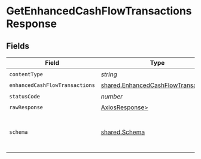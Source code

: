 # GetEnhancedCashFlowTransactionsResponse


## Fields

| Field                                                                                      | Type                                                                                       | Required                                                                                   | Description                                                                                |
| ------------------------------------------------------------------------------------------ | ------------------------------------------------------------------------------------------ | ------------------------------------------------------------------------------------------ | ------------------------------------------------------------------------------------------ |
| `contentType`                                                                              | *string*                                                                                   | :heavy_check_mark:                                                                         | N/A                                                                                        |
| `enhancedCashFlowTransactions`                                                             | [shared.EnhancedCashFlowTransactions](../../models/shared/enhancedcashflowtransactions.md) | :heavy_minus_sign:                                                                         | OK                                                                                         |
| `statusCode`                                                                               | *number*                                                                                   | :heavy_check_mark:                                                                         | N/A                                                                                        |
| `rawResponse`                                                                              | [AxiosResponse>](https://axios-http.com/docs/res_schema)                                   | :heavy_minus_sign:                                                                         | N/A                                                                                        |
| `schema`                                                                                   | [shared.Schema](../../models/shared/schema.md)                                             | :heavy_minus_sign:                                                                         | Your API request was not properly authorized.                                              |